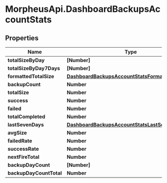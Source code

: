 # MorpheusApi.DashboardBackupsAccountStats

## Properties

Name | Type | Description | Notes
------------ | ------------- | ------------- | -------------
**totalSizeByDay** | **[Number]** |  | [optional] 
**totalSizeByDay7Days** | **[Number]** |  | [optional] 
**formattedTotalSize** | [**DashboardBackupsAccountStatsFormattedTotalSize**](DashboardBackupsAccountStatsFormattedTotalSize.md) |  | [optional] 
**backupCount** | **Number** |  | [optional] 
**totalSize** | **Number** |  | [optional] 
**success** | **Number** |  | [optional] 
**failed** | **Number** |  | [optional] 
**totalCompleted** | **Number** |  | [optional] 
**lastSevenDays** | [**DashboardBackupsAccountStatsLastSevenDays**](DashboardBackupsAccountStatsLastSevenDays.md) |  | [optional] 
**avgSize** | **Number** |  | [optional] 
**failedRate** | **Number** |  | [optional] 
**successRate** | **Number** |  | [optional] 
**nextFireTotal** | **Number** |  | [optional] 
**backupDayCount** | **[Number]** |  | [optional] 
**backupDayCountTotal** | **Number** |  | [optional] 


